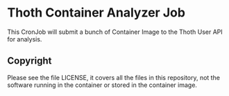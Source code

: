 # Thoth Container Analyzer Job

This CronJob will submit a bunch of Container Image to the Thoth User API for analysis.

## Copyright

Please see the file LICENSE, it covers all the files in this repository, not the software running in the container or stored in the container image.

